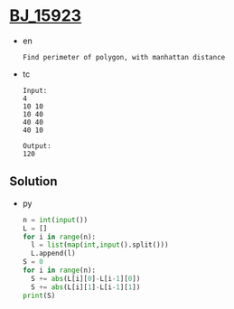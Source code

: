 # [BJ_15923](https://acmicpc.net/problem/15923)

* en

  ```en
  Find perimeter of polygon, with manhattan distance
  ```

* tc

  ```tc
  Input:
  4
  10 10
  10 40
  40 40
  40 10

  Output:
  120
  ```

## Solution

* py

  ```py
  n = int(input())
  L = []
  for i in range(n):
    l = list(map(int,input().split()))
    L.append(l)
  S = 0
  for i in range(n):
    S += abs(L[i][0]-L[i-1][0])
    S += abs(L[i][1]-L[i-1][1])
  print(S)
  ```

